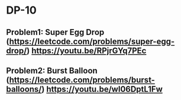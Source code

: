 # DP-10

## Problem1: Super Egg Drop (https://leetcode.com/problems/super-egg-drop/) https://youtu.be/RPjrGYq7PEc



## Problem2: Burst Balloon (https://leetcode.com/problems/burst-balloons/) https://youtu.be/wl06DptL1Fw

